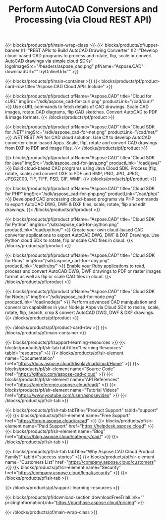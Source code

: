 ﻿---
title: Perform AutoCAD Conversions and Processing (via Cloud REST API) 
description: Develop cloud-based CAD programs to process and rotate, flip, scale or convert AutoCAD drawings via simple cloud SDKs 
weight: 10
url: /family
---

{{< blocks/products/pf/main-wrap-class >}}
{{< blocks/products/pf/upper-banner h1="REST APIs to Build AutoCAD Drawing Converter" h2="Develop cloud-based CAD programs to process and rotate, flip, scale or convert AutoCAD drawings via simple cloud SDKs" logoImageSrc="/headers/aspose_cad.png" pfName="Aspose.CAD" downloadUrl="" tryOnlineUrl="" >}}

{{< blocks/products/pf/main-container >}}
{{< blocks/products/pf/product-card-row title="Aspose.CAD Cloud APIs Include" >}}

{{< blocks/products/pf/product pfName="Aspose.CAD" title="Cloud for cURL" imgSrc="/sdk/aspose_cad-for-curl.png" productLink="/cad/curl/" >}}
Use cURL commands to fetch details of CAD drawings. Scale CAD images, rotate CAD diagrams, flip CAD sketches. Convert AutoCAD to PDF & image formats.
{{< /blocks/products/pf/product >}}

{{< blocks/products/pf/product pfName="Aspose.CAD" title="Cloud SDK for .NET" imgSrc="/sdk/aspose_cad-for-net.png" productLink="/cad/net/" >}}
.NET REST API for CAD cloud solution. Use C# to develop AutoCAD converter cloud-based Apps. Scale, flip, rotate and convert CAD drawings from DXF to PDF and image files.
{{< /blocks/products/pf/product >}}

{{< blocks/products/pf/product pfName="Aspose.CAD" title="Cloud SDK for Java" imgSrc="/sdk/aspose_cad-for-java.png" productLink="/cad/java/" >}}
Build cloud-based CAD programs using Java Cloud SDK. Process (flip, rotate, scale) and convert DXF to PDF and BMP, PNG, JPG, JPEG, JPEG2000, TIF, TIFF, PSD, GIF, WMF.
{{< /blocks/products/pf/product >}}

{{< blocks/products/pf/product pfName="Aspose.CAD" title="Cloud SDK for PHP" imgSrc="/sdk/aspose_cad-for-php.png" productLink="/cad/php/" >}}
Developed CAD processing cloud-based programs via PHP commands to export AutoCAD DWG, DWF & DXF files, scale, rotate, flip and edit drawings.
{{< /blocks/products/pf/product >}}

{{< blocks/products/pf/product pfName="Aspose.CAD" title="Cloud SDK for Python" imgSrc="/sdk/aspose_cad-for-python.png" productLink="/cad/python/" >}}
Create your own cloud-based CAD converter applications to export AutoCAD DWG, DWF & DXF Drawings. Use Python cloud SDK to rotate, flip or scale CAD files in cloud.
{{< /blocks/products/pf/product >}}

{{< blocks/products/pf/product pfName="Aspose.CAD" title="Cloud SDK for Ruby" imgSrc="/sdk/aspose_cad-for-ruby.png" productLink="/cad/ruby/" >}}
Enable your Ruby applications to read, process and convert AutoCAD DWG, DWF drawings to PDF or raster images format as well as flip or scale CAD files in cloud.
{{< /blocks/products/pf/product >}}

{{< blocks/products/pf/product pfName="Aspose.CAD" title="Cloud SDK for Node.js" imgSrc="/sdk/aspose_cad-for-node.png" productLink="/cad/nodejs/" >}}
Perform advanced CAD manipulation and conversion capabilities in your Node.js Apps via Cloud SDK to resize, scale, rotate, flip, search, crop & convert AutoCAD DWG, DWF & DXF drawings.
{{< /blocks/products/pf/product >}}

{{< /blocks/products/pf/product-card-row >}}
{{< /blocks/products/pf/main-container >}}

{{< blocks/products/pf/support-learning-resources >}}
{{< blocks/products/pf/slr-tab tabTitle="Learning Resources" tabId="resources" >}}
{{< blocks/products/pf/slr-element name="Documentation" href="https://docs.aspose.cloud/display/cadcloud/Home" >}}
{{< blocks/products/pf/slr-element name="Source Code" href="https://github.com/aspose-cad-cloud" >}}
{{< blocks/products/pf/slr-element name="API References" href="https://apireference.aspose.cloud/cad/" >}}
{{< blocks/products/pf/slr-element name="Tutorial Videos" href="https://www.youtube.com/user/asposevideo" >}}
{{< /blocks/products/pf/slr-tab >}}

{{< blocks/products/pf/slr-tab tabTitle="Product Support" tabId="support" >}}
{{< blocks/products/pf/slr-element name="Free Support" href="https://forum.aspose.cloud/c/cad" >}}
{{< blocks/products/pf/slr-element name="Paid Support" href="https://helpdesk.aspose.cloud" >}}
{{< blocks/products/pf/slr-element name="Blog" href="https://blog.aspose.cloud/category/cad/" >}}
{{< /blocks/products/pf/slr-tab >}}

{{< blocks/products/pf/slr-tab tabTitle="Why Aspose.CAD Cloud Product Family?" tabId="success-stories" >}}
{{< blocks/products/pf/slr-element name="Customers List" href="https://company.aspose.cloud/customers" >}}
{{< blocks/products/pf/slr-element name="Security" href="https://company.aspose.cloud/legal/security" >}}
{{< /blocks/products/pf/slr-tab >}}

{{< /blocks/products/pf/support-learning-resources >}}

{{< blocks/products/pf/download-section downloadFreeTrialLink="" pricingInformationLink="https://purchase.aspose.cloud/pricing" >}}

{{< /blocks/products/pf/main-wrap-class >}}
